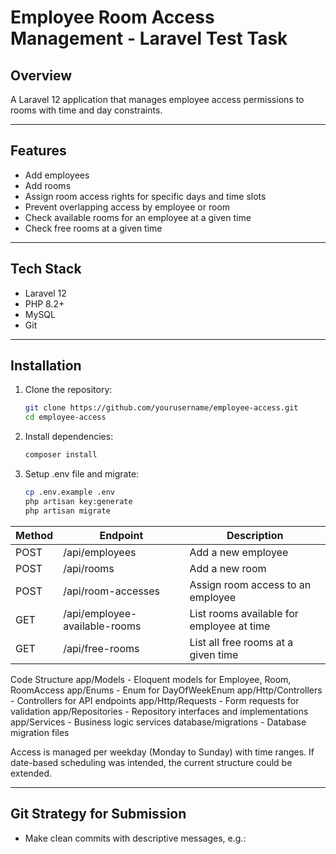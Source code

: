 # Employee Room Access Management - Laravel Test Task

## Overview
A Laravel 12 application that manages employee access permissions to rooms with time and day constraints.

---

## Features
- Add employees
- Add rooms
- Assign room access rights for specific days and time slots
- Prevent overlapping access by employee or room
- Check available rooms for an employee at a given time
- Check free rooms at a given time

---

## Tech Stack
- Laravel 12
- PHP 8.2+
- MySQL
- Git

---

## Installation

1. Clone the repository:

   ```bash
   git clone https://github.com/yourusername/employee-access.git
   cd employee-access

2. Install dependencies:

   ```bash
   composer install

3. Setup .env file and migrate:

    ```bash
    cp .env.example .env
    php artisan key:generate
    php artisan migrate

| Method | Endpoint                      | Description                               |
| ------ | ----------------------------- | ----------------------------------------- |
| POST   | /api/employees                | Add a new employee                        |
| POST   | /api/rooms                    | Add a new room                            |
| POST   | /api/room-accesses            | Assign room access to an employee         |
| GET    | /api/employee-available-rooms | List rooms available for employee at time |
| GET    | /api/free-rooms               | List all free rooms at a given time       |

Code Structure
app/Models - Eloquent models for Employee, Room, RoomAccess
app/Enums - Enum for DayOfWeekEnum
app/Http/Controllers - Controllers for API endpoints
app/Http/Requests - Form requests for validation
app/Repositories - Repository interfaces and implementations
app/Services - Business logic services
database/migrations - Database migration files

Access is managed per weekday (Monday to Sunday) with time ranges. If date-based scheduling was intended, the current structure could be extended.

---

## Git Strategy for Submission

- Make clean commits with descriptive messages, e.g.:
